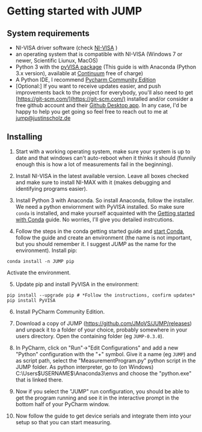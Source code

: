 # Getting started with JUMP

## System requirements
- NI-VISA driver software (check [NI-VISA](http://search.ni.com/nisearch/app/main/p/ap/tech/lang/en/pg/1/sn/ssnav:ndr/aq/AND(nicontenttype:driver,%20sitesection:ndr,%20AND%20(OR(nigen10:1640,%20productcategories:1640,%20%22NI-VISA%22)%20,%20OR(nilanguage:en,%20nilanguage:en)))/) )
- an operating system that is compatible with NI-VISA (Windows 7 or newer, Scientific Liunux, MacOS)
- Python 3 with the [pyVISA package](https://pyvisa.readthedocs.io/en/stable/#) (This guide is with Anaconda (Python 3.x version), available at [Continuum](https://www.anaconda.com/download/) free of charge)
- A Python IDE, I recommend [Pycharm Community Edition](https://www.jetbrains.com/pycharm/download)
- [Optional:] If you want to receive updates easier, and push improvements back to the project for everybody, you'll also need to get [https://git-scm.com/](https://git-scm.com/) installed and/or consider a free github account and their [Github Desktop app](https://desktop.github.com/). In any case, I'd be happy to help you get going so feel free to reach out to me at jump@justinscholz.de

## Installing

1. Start with a working operating system, make sure your system is up to date and that windows can't auto-reboot when it thinks it should (funnily enough this is how a lot of measurements fail in the beginning).

2. Install NI-VISA in the latest available version. Leave all boxes checked and make sure to install NI-MAX with it (makes debugging and identifying programs easier).

3. Install Python 3 with Anaconda. So install Anaconda, follow the installer. We need a python enviornment with PyVISA installed. So make sure ```conda``` is installed, and make yourself acquainted with the [Getting started with Conda](https://conda.io/docs/user-guide/getting-started.html) guide. No worries, I'll give you detailed instrcutions.

4. Follow the steps in the conda getting started guide and [start Conda](https://conda.io/docs/user-guide/getting-started.html#starting-conda), follow the guide and create an environment (the name is not important, but you should remember it. I suggest *JUMP* as the name for the environment). Install pip:
```
conda install -n JUMP pip
```

Activate the environment.

5. Update pip and install PyVISA in the environment:
```
pip install --upgrade pip # *Follow the instructions, confirm updates*
pip install PyVISA
```

6. Install PyCharm Community Edition.

7. Download a copy of JUMP (https://github.com/JMoVS/JUMP/releases) and unpack it to a folder of your choice, probably somewhere in your users directory. Open the containing folder (eg ```JUMP-0.3.0```). 

8. In PyCharm, click on "Run"->"Edit Configurations" and add a new "Python" configuration with the "+" symbol. Give it a name (eg ```JUMP```) and as script path, select the "MeasurementProgram.py" python script in the JUMP folder. As python interpreter, go to (on Windows) C:\Users\$USERNAME$\Anaconda3\envs and choose the "python.exe" that is linked there. 

9. Now if you select the "JUMP" run configuration, you should be able to get the program running and see it in the interactive prompt in the bottom half of your PyCharm window. 

10. Now follow the guide to get device serials and integrate them into your setup so that you can start measuring.